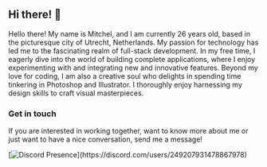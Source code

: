 ## Hi there! 👋

Hello there! My name is Mitchel, and I am currently 26 years old, based in the picturesque city of Utrecht, Netherlands. My passion for technology has led me to the fascinating realm of full-stack development. In my free time, I eagerly dive into the world of building complete applications, where I enjoy experimenting with and integrating new and innovative features. Beyond my love for coding, I am also a creative soul who delights in spending time tinkering in Photoshop and Illustrator. I thoroughly enjoy harnessing my design skills to craft visual masterpieces.

### Get in touch
If you are interested in working together, want to know more about me or just want to have a nice conversation, send me a message!

[![Discord Presence](https://lanyard.cnrad.dev/api/249207931478867978?hideTimestamp=true&showDisplayName=true&idleMessage=Probably%20doing%20something%20else...)](https://discord.com/users/249207931478867978)
